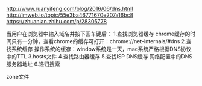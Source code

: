 http://www.ruanyifeng.com/blog/2016/06/dns.html
http://imweb.io/topic/55e3ba46771670e207a16bc8
https://zhuanlan.zhihu.com/p/28305778

当用户在浏览器中输入域名并按下回车键后：
1.查找浏览器缓存
  chrome缓存的时间只有一分钟，查看chrome的缓存可打开：chrome://net-internals/#dns
2.查找系统缓存
  操作系统的缓存：window系统是一天，mac系统严格根据DNS协议中的TTL
3.hosts文件
4.查找路由器缓存
5.查找ISP DNS缓存
  网络配置中的DNS服务器地址
6.递归搜索


zone文件
